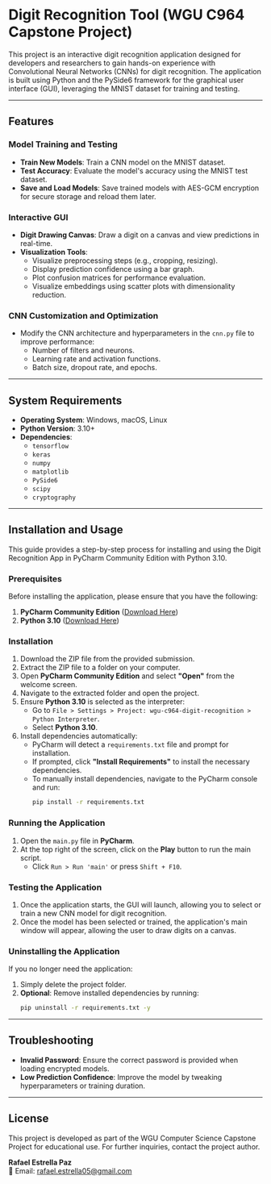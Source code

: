 # Digit Recognition Tool (WGU C964 Capstone Project)

This project is an interactive digit recognition application designed for developers and researchers to gain hands-on experience with Convolutional Neural Networks (CNNs) for digit recognition. The application is built using Python and the PySide6 framework for the graphical user interface (GUI), leveraging the MNIST dataset for training and testing.

---

## Features

### Model Training and Testing
- **Train New Models**: Train a CNN model on the MNIST dataset.
- **Test Accuracy**: Evaluate the model's accuracy using the MNIST test dataset.
- **Save and Load Models**: Save trained models with AES-GCM encryption for secure storage and reload them later.

### Interactive GUI
- **Digit Drawing Canvas**: Draw a digit on a canvas and view predictions in real-time.
- **Visualization Tools**:
  - Visualize preprocessing steps (e.g., cropping, resizing).
  - Display prediction confidence using a bar graph.
  - Plot confusion matrices for performance evaluation.
  - Visualize embeddings using scatter plots with dimensionality reduction.

### CNN Customization and Optimization
- Modify the CNN architecture and hyperparameters in the `cnn.py` file to improve performance:
  - Number of filters and neurons.
  - Learning rate and activation functions.
  - Batch size, dropout rate, and epochs.

---

## System Requirements

- **Operating System**: Windows, macOS, Linux
- **Python Version**: 3.10+
- **Dependencies**:
  - `tensorflow`
  - `keras`
  - `numpy`
  - `matplotlib`
  - `PySide6`
  - `scipy`
  - `cryptography`

---

## Installation and Usage

This guide provides a step-by-step process for installing and using the Digit Recognition App in PyCharm Community Edition with Python 3.10.

### Prerequisites
Before installing the application, please ensure that you have the following:
1. **PyCharm Community Edition** ([Download Here](https://www.jetbrains.com/pycharm/download/))
2. **Python 3.10** ([Download Here](https://www.python.org/downloads/))

### Installation
1. Download the ZIP file from the provided submission.
2. Extract the ZIP file to a folder on your computer.
3. Open **PyCharm Community Edition** and select **"Open"** from the welcome screen.
4. Navigate to the extracted folder and open the project.
5. Ensure **Python 3.10** is selected as the interpreter:
   - Go to `File > Settings > Project: wgu-c964-digit-recognition > Python Interpreter`.
   - Select **Python 3.10**.
6. Install dependencies automatically:
   - PyCharm will detect a `requirements.txt` file and prompt for installation.
   - If prompted, click **"Install Requirements"** to install the necessary dependencies.
   - To manually install dependencies, navigate to the PyCharm console and run:
     ```bash
     pip install -r requirements.txt
     ```

### Running the Application
1. Open the `main.py` file in **PyCharm**.
2. At the top right of the screen, click on the **Play** button to run the main script.
   - Click `Run > Run 'main'` or press `Shift + F10`.

### Testing the Application
1. Once the application starts, the GUI will launch, allowing you to select or train a new CNN model for digit recognition.
2. Once the model has been selected or trained, the application's main window will appear, allowing the user to draw digits on a canvas.

### Uninstalling the Application
If you no longer need the application:
1. Simply delete the project folder.
2. **Optional**: Remove installed dependencies by running:
   ```bash
   pip uninstall -r requirements.txt -y
   ```

---

## Troubleshooting

- **Invalid Password**: Ensure the correct password is provided when loading encrypted models.
- **Low Prediction Confidence**: Improve the model by tweaking hyperparameters or training duration.

---

## License

This project is developed as part of the WGU Computer Science Capstone Project for educational use. For further inquiries, contact the project author.

**Rafael Estrella Paz**  
📧 Email: [rafael.estrella05@gmail.com](mailto:rafael.estrella05@gmail.com)

